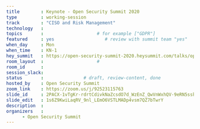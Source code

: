 ```yaml
---
title        : Keynote - Open Security Summit 2020
type         : working-session   
track        : "CISO and Risk Management"
technology   :
topics       :                    # for example ["GDPR"]
featured     : yes                   # review with summit team "yes"
when_day     : Mon
when_time    : KN-1
hey_summit   : https://open-security-summit-2020.heysummit.com/talks/opening-keynote/
room_layout  :                    #
room_id      :
session_slack: 
status       :               # draft, review-content, done
hosted_by    : Open Security Summit
zoom_link    : https://zoom.us/j/92523115763
slide_id     : 2PACX-1vTgKr-rdrtCdivkNaZcsdO7d_WzEnZ_QwVnWxhQV-9eRN5sskeFWqvHQGuabiW6gIe76cOs0FfK3zwL
slide_edit   : 1s6Z9KwiLaqRV_9nl_LEmO6VSTLMADp4vsm7QZ7bTwrY
description  :
organizers   :
      - Open Security Summit
---
```


